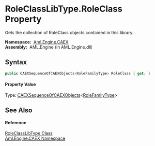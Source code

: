 RoleClassLibType.RoleClass Property
===================================
Gets the collection of RoleClass objects contained in this library.

  **Namespace:**  [Aml.Engine.CAEX][1]  
  **Assembly:**  AML.Engine (in AML.Engine.dll)

Syntax
------

```csharp
public CAEXSequenceOfCAEXObjects<RoleFamilyType> RoleClass { get; }
```

#### Property Value
Type: [CAEXSequenceOfCAEXObjects][2]&lt;[RoleFamilyType][3]>

See Also
--------

#### Reference
[RoleClassLibType Class][4]  
[Aml.Engine.CAEX Namespace][1]  

[1]: ../README.md
[2]: ../CAEXSequenceOfCAEXObjects_1/README.md
[3]: ../RoleFamilyType/README.md
[4]: README.md
[5]: https://www.automationml.org
[6]: ../../icons/logoShade.png